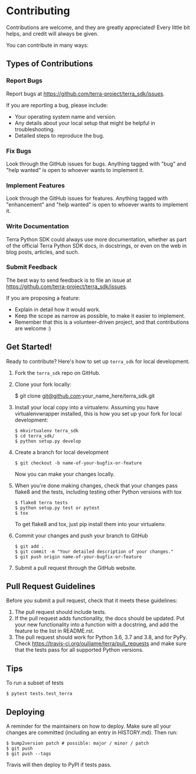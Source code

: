 # Contributing

Contributions are welcome, and they are greatly appreciated! Every little bit
helps, and credit will always be given.

You can contribute in many ways:

## Types of Contributions

### Report Bugs

Report bugs at https://github.com/terra-project/terra_sdk/issues.

If you are reporting a bug, please include:

-   Your operating system name and version.
-   Any details about your local setup that might be helpful in troubleshooting.
-   Detailed steps to reproduce the bug.

### Fix Bugs

Look through the GitHub issues for bugs. Anything tagged with "bug" and "help
wanted" is open to whoever wants to implement it.

### Implement Features

Look through the GitHub issues for features. Anything tagged with "enhancement"
and "help wanted" is open to whoever wants to implement it.

### Write Documentation

Terra Python SDK could always use more documentation, whether as part of the
official Terra Python SDK docs, in docstrings, or even on the web in blog posts,
articles, and such.

### Submit Feedback

The best way to send feedback is to file an issue at https://github.com/terra-project/terra_sdk/issues.

If you are proposing a feature:

-   Explain in detail how it would work.
-   Keep the scope as narrow as possible, to make it easier to implement.
-   Remember that this is a volunteer-driven project, and that contributions
    are welcome :)

## Get Started!

Ready to contribute? Here's how to set up `terra_sdk` for local development.

1. Fork the `terra_sdk` repo on GitHub.
2. Clone your fork locally:

    $ git clone git@github.com:your_name_here/terra_sdk.git

3. Install your local copy into a virtualenv. Assuming you have virtualenvwrapper installed, this is how you set up your fork for local development:

    ```shell
    $ mkvirtualenv terra_sdk
    $ cd terra_sdk/
    $ python setup.py develop
    ```

4. Create a branch for local development

    ```shell
    $ git checkout -b name-of-your-bugfix-or-feature
    ```

    Now you can make your changes locally.

5. When you're done making changes, check that your changes pass flake8 and the
   tests, including testing other Python versions with tox

    ```shell
    $ flake8 terra tests
    $ python setup.py test or pytest
    $ tox
    ```

    To get flake8 and tox, just pip install them into your virtualenv.

6. Commit your changes and push your branch to GitHub

    ```shell
    $ git add .
    $ git commit -m "Your detailed description of your changes."
    $ git push origin name-of-your-bugfix-or-feature
    ```

7. Submit a pull request through the GitHub website.

## Pull Request Guidelines

Before you submit a pull request, check that it meets these guidelines:

1. The pull request should include tests.
2. If the pull request adds functionality, the docs should be updated. Put
   your new functionality into a function with a docstring, and add the
   feature to the list in README.rst.
3. The pull request should work for Python 3.6, 3.7 and 3.8, and for PyPy. Check
   https://travis-ci.org/ouiliame/terra/pull_requests
   and make sure that the tests pass for all supported Python versions.

## Tips

To run a subset of tests

```shell
$ pytest tests.test_terra
```

## Deploying

A reminder for the maintainers on how to deploy.
Make sure all your changes are committed (including an entry in HISTORY.md).
Then run:

```shell
$ bump2version patch # possible: major / minor / patch
$ git push
$ git push --tags
```

Travis will then deploy to PyPI if tests pass.
